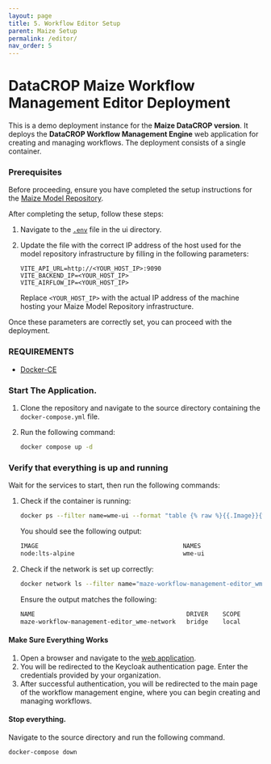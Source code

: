 ```yaml
---
layout: page
title: 5. Workflow Editor Setup
parent: Maize Setup
permalink: /editor/
nav_order: 5
---
```


# DataCROP Maize Workflow Management Editor Deployment
This is a demo deployment instance for the **Maize DataCROP version**. It deploys the **DataCROP Workflow Management Engine** web application for creating and managing workflows. The deployment consists of a single container.


### Prerequisites

Before proceeding, ensure you have completed the setup instructions for the [Maize Model Repository](https://github.com/datacrop/maize-model-repository). 

After completing the setup, follow these steps:

1. Navigate to the [`.env`](./ui/.env) file in the ui directory.
2. Update the file with the correct IP address of the host used for the model repository infrastructure by filling in the following parameters:

    ```plaintext
    VITE_API_URL=http://<YOUR_HOST_IP>:9090
    VITE_BACKEND_IP=<YOUR_HOST_IP>
    VITE_AIRFLOW_IP=<YOUR_HOST_IP>
    ```

   Replace `<YOUR_HOST_IP>` with the actual IP address of the machine hosting your Maize Model Repository infrastructure.

Once these parameters are correctly set, you can proceed with the deployment.

### REQUIREMENTS

- [Docker-CE](https://www.docker.com/)

### Start The Application.

1. Clone the repository and navigate to the source directory containing the `docker-compose.yml` file.
2. Run the following command:

    ```bash
    docker compose up -d
    ```


### Verify that everything is up and running

Wait for the services to start, then run the following commands:

1. Check if the container is running:

    ```bash
    docker ps --filter name=wme-ui --format "table {% raw %}{{.Image}}{% endraw %}\t{% raw %}{{.Names}}{% endraw %}"
    ```

    You should see the following output:

    ```bash
    IMAGE                                        NAMES
    node:lts-alpine                              wme-ui
    ```

2. Check if the network is set up correctly:

    ```bash
    docker network ls --filter name="maze-workflow-management-editor_wme-network" --format "table {% raw %}{{.Name}}{% endraw %}\t{% raw %}{{.Driver}}{% endraw %}\t{% raw %}{{.Scope}}{% endraw %}"
    ```

    Ensure the output matches the following:

    ```bash
    NAME                                          DRIVER    SCOPE
    maze-workflow-management-editor_wme-network   bridge    local
    ```


#### Make Sure Everything Works

1. Open a browser and navigate to the [web application](http://195.201.222.205:5173/MainPage/Warehouse).
2. You will be redirected to the Keycloak authentication page. Enter the credentials provided by your organization.
3. After successful authentication, you will be redirected to the main page of the workflow management engine, where you can begin creating and managing workflows.


#### Stop everything.

Navigate to the source directory and run the following command.

    docker-compose down
